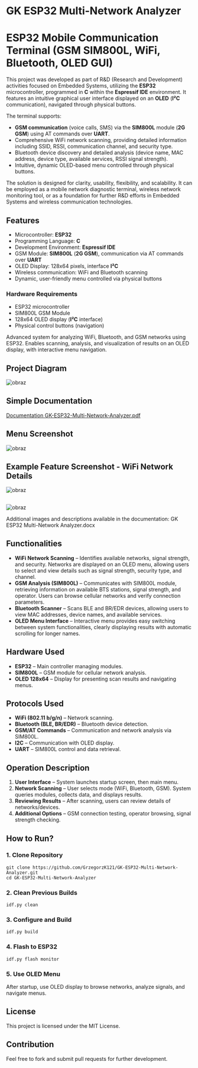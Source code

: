 # GK ESP32 Multi-Network Analyzer

# ESP32 Mobile Communication Terminal (GSM SIM800L, WiFi, Bluetooth, OLED GUI)

This project was developed as part of R&D (Research and Development) activities focused on Embedded Systems, utilizing the **ESP32** microcontroller, programmed in **C** within the **Espressif IDE** environment. It features an intuitive graphical user interface displayed on an **OLED** (**I²C** communication), navigated through physical buttons.

The terminal supports:
- **GSM communication** (voice calls, SMS) via the **SIM800L** module (**2G GSM**) using AT commands over **UART**.
- Comprehensive WiFi network scanning, providing detailed information including SSID, RSSI, communication channel, and security type.
- Bluetooth device discovery and detailed analysis (device name, MAC address, device type, available services, RSSI signal strength).
- Intuitive, dynamic OLED-based menu controlled through physical buttons.

The solution is designed for clarity, usability, flexibility, and scalability. It can be employed as a mobile network diagnostic terminal, wireless network monitoring tool, or as a foundation for further R&D efforts in Embedded Systems and wireless communication technologies.

## Features
- Microcontroller: **ESP32**
- Programming Language: **C**
- Development Environment: **Espressif IDE**
- GSM Module: **SIM800L** (**2G GSM**), communication via AT commands over **UART**
- OLED Display: 128x64 pixels, interface **I²C**
- Wireless communication: WiFi and Bluetooth scanning
- Dynamic, user-friendly menu controlled via physical buttons

### Hardware Requirements
- ESP32 microcontroller
- SIM800L GSM Module
- 128x64 OLED display (**I²C** interface)
- Physical control buttons (navigation)


Advanced system for analyzing WiFi, Bluetooth, and GSM networks using ESP32. Enables scanning, analysis, and visualization of results on an OLED display, with interactive menu navigation.

## Project Diagram
![obraz](https://github.com/user-attachments/assets/6a1e1604-939d-4b4d-9028-4809d771e0d7)

## Simple Documentation
[Documentation GK-ESP32-Multi-Network-Analyzer.pdf](https://github.com/user-attachments/files/19158127/Documentation.GK-ESP32-Multi-Network-Analyzer.pdf)



## Menu Screenshot
![obraz](https://github.com/user-attachments/assets/7ba922b0-515c-455d-9a58-6c1372cd2fcf)


## Example Feature Screenshot - WiFi Network Details
![obraz](https://github.com/user-attachments/assets/dc4ec182-7424-4fa1-888b-b41c57cbeb4f)
##
![obraz](https://github.com/user-attachments/assets/b243ca05-ca48-4dc9-9f2c-0c8a21b75894)


Additional images and descriptions available in the documentation:
GK ESP32 Multi-Network Analyzer.docx

## Functionalities
- **WiFi Network Scanning** – Identifies available networks, signal strength, and security. Networks are displayed on an OLED menu, allowing users to select and view details such as signal strength, security type, and channel.
- **GSM Analysis (SIM800L)** – Communicates with SIM800L module, retrieving information on available BTS stations, signal strength, and operator. Users can browse cellular networks and verify connection parameters.
- **Bluetooth Scanner** – Scans BLE and BR/EDR devices, allowing users to view MAC addresses, device names, and available services.
- **OLED Menu Interface** – Interactive menu provides easy switching between system functionalities, clearly displaying results with automatic scrolling for longer names.

## Hardware Used
- **ESP32** – Main controller managing modules.
- **SIM800L** – GSM module for cellular network analysis.
- **OLED 128x64** – Display for presenting scan results and navigating menus.

## Protocols Used
- **WiFi (802.11 b/g/n)** – Network scanning.
- **Bluetooth (BLE, BR/EDR)** – Bluetooth device detection.
- **GSM/AT Commands** – Communication and network analysis via SIM800L.
- **I2C** – Communication with OLED display.
- **UART** – SIM800L control and data retrieval.

## Operation Description
1. **User Interface** – System launches startup screen, then main menu.
2. **Network Scanning** – User selects mode (WiFi, Bluetooth, GSM). System queries modules, collects data, and displays results.
3. **Reviewing Results** – After scanning, users can review details of networks/devices.
4. **Additional Options** – GSM connection testing, operator browsing, signal strength checking.

## How to Run?
### 1. Clone Repository
```
git clone https://github.com/GrzegorzK121/GK-ESP32-Multi-Network-Analyzer.git
cd GK-ESP32-Multi-Network-Analyzer
```
### 2. Clean Previous Builds
```
idf.py clean
```
### 3. Configure and Build
```
idf.py build
```
### 4. Flash to ESP32
```
idf.py flash monitor
```
### 5. Use OLED Menu
After startup, use OLED display to browse networks, analyze signals, and navigate menus.

## License
This project is licensed under the MIT License.

## Contribution
Feel free to fork and submit pull requests for further development.

